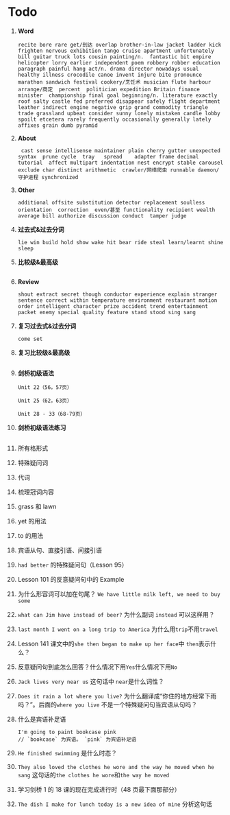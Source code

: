 # Todo

1. **Word**

   ```
   recite bore rare get/到达 overlap brother-in-law jacket ladder kick frighten nervous exhibition tango cruise apartment unfortunately bill guitar truck lots cousin painting/n.  fantastic bit empire helicopter lorry earlier independent poem robbery robber education paragraph painful hang act/n. drama director nowadays usual  healthy illness crocodile canoe invent injure bite pronounce  marathon sandwich festival cookery/烹饪术 musician flute harbour arrange/商定  percent  politician expedition Britain finance minister  championship final goal beginning/n. literature exactly roof salty castle fed preferred disappear safely flight department leather indirect engine negative grip grand commodity triangle  trade grassland upbeat consider sunny lonely mistaken candle lobby spoilt etcetera rarely frequently occasionally generally lately affixes grain dumb pyramid
   ```

2. **About**

   ```
    cast sense intellisense maintainer plain cherry gutter unexpected syntax  prune cycle  tray   spread    adapter frame decimal   tutorial  affect multipart indentation nest encrypt stable carousel exclude char distinct arithmetic  crawler/网络爬虫 runnable daemon/守护进程 synchronized
   ```

3. **Other**

   ```
   additional offsite substitution detector replacement soulless orientation  correction  even/甚至 functionality recipient wealth average bill authorize discussion conduct  tamper judge
   ```

4. **过去式&过去分词**

   ```
   lie win build hold show wake hit bear ride steal learn/learnt shine sleep
   ```

5. **比较级&最高级**

   ```

   ```

6. **Review**

   ```
   shout extract secret though conductor experience explain stranger sentence correct within temperature environment restaurant motion order intelligent character prize accident trend entertainment packet enemy special quality feature stand stood sing sang
   ```

7. **复习过去式&过去分词**

   ```
   come set
   ```

8. **复习比较级&最高级**

   ```

   ```

9. **剑桥初级语法**

   ```
   Unit 22（56，57页）

   Unit 25（62，63页）

   Unit 28 - 33（68-79页）
   ```

10. **剑桥初级语法练习**

    ```

    ```

11. 所有格形式

12. 特殊疑问词

13. 代词

14. 梳理冠词内容

15. grass 和 lawn

16. yet 的用法

17. to 的用法

18. 宾语从句、直接引语、间接引语

19. `had better` 的特殊疑问句（Lesson 95）

20. Lesson 101 的反意疑问句中的 Example

21. 为什么形容词可以加在句尾？ `We have little milk left, we need to buy some`

22. `what can Jim have instead of beer?` 为什么副词 `instead` 可以这样用？

23. `last month I went on a long trip to America` 为什么用`trip`不用`travel`

24. Lesson 141 课文中的`she then began to make up her face`中 `then`表示什么？

25. 反意疑问句到底怎么回答？什么情况下用`Yes`什么情况下用`No`

26. `Jack lives very near us` 这句话中 `near`是什么词性？

27. `Does it rain a lot where you live?` 为什么翻译成“你住的地方经常下雨吗？”。后面的`where you live` 不是一个特殊疑问句当宾语从句吗？

28. 什么是宾语补足语

    ```
    I'm going to paint bookcase pink
    // `bookcase` 为宾语。 `pink` 为宾语补足语
    ```

29. `He finished swimming` 是什么时态？

30. `They also loved the clothes he wore and the way he moved when he sang` 这句话的`the clothes he wore`和`the way he moved`

31. 学习剑桥 1 的 18 课的现在完成进行时（48 页最下面那部分）

32. `The dish I make for lunch today is a new idea of mine` 分析这句话
